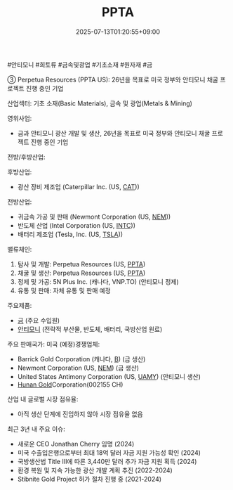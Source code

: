 ﻿---
title: "PPTA"
date: 2025-07-13T01:20:55+09:00
lastmod: 2025-07-13T01:20:55+09:00
type: docs
sidebar:
  open: true
weight: 707
---
<div style="display:none">
  <meta property="article:published_time" content="2025-07-12T16:20:55Z" />
  <meta property="article:modified_time" content="2025-07-12T16:20:55Z" />
</div>
#안티모니 #희토류 #금속및광업 #기초소재 #원자재 #금 

③ Perpetua Resources (PPTA US): 26년을 목표로 미국 정부와 안티모니 채굴 프로젝트 진행 중인 기업

산업섹터: 기초 소재(Basic Materials), 금속 및 광업(Metals & Mining)

영위사업: 

- 금과 안티모니 광산 개발 및 생산, 26년을 목표로 미국 정부와 안티모니 채굴 프로젝트 진행 중인 기업

전방/후방산업:  

후방산업: 

- 광산 장비 제조업 (Caterpillar Inc. (US, [CAT](/company-analysis/cat/)))  

전방산업:

- 귀금속 가공 및 판매 (Newmont Corporation (US, [NEM](/company-analysis/nem/)))
- 반도체 산업 (Intel Corporation (US, [INTC](/company-analysis/intc/)))
- 배터리 제조업 (Tesla, Inc. (US, [TSLA](/company-analysis/tsla/)))

밸류체인:

1. 탐사 및 개발: Perpetua Resources (US, [PPTA](/company-analysis/ppta/))
2. 채굴 및 생산: Perpetua Resources (US, [PPTA](/company-analysis/ppta/))
3. 정제 및 가공: 5N Plus Inc. (캐나다, VNP.TO) (안티모니 정제)
4. 유통 및 판매: 자체 유통 및 판매 예정

주요제품:

- [금](/industry-study/2산업원자재-산업1비철금속-비철금속-귀금속금/) (주요 수입원)
- [안티모니](/industry-study/안티모니/) (전략적 부산물, 반도체, 배터리, 국방산업 원료)

주요 판매국가: 미국 (예정)경쟁업체:

- Barrick Gold Corporation (캐나다, [B](/company-analysis/b/)) (금 생산)
- Newmont Corporation (US, [NEM](/company-analysis/nem/)) (금 생산)
- United States Antimony Corporation (US, [UAMY](/company-analysis/uamy/)) (안티모니 생산) 
- [Hunan Gold](/company-analysis/hunan-gold/)Corporation(002155 CH)

산업 내 글로벌 시장 점유율: 

- 아직 생산 단계에 진입하지 않아 시장 점유율 없음

최근 3년 내 주요 이슈:

- 새로운 CEO Jonathan Cherry 임명 (2024)
- 미국 수출입은행으로부터 최대 18억 달러 자금 지원 가능성 확인 (2024)
- 국방생산법 Title III에 따른 3,440만 달러 추가 자금 지원 획득 (2024)
- 환경 복원 및 지속 가능한 광산 개발 계획 추진 (2022-2024)
- Stibnite Gold Project 허가 절차 진행 중 (2021-2024)
